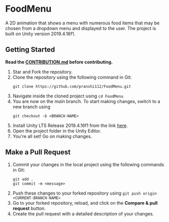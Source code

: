 # FoodMenu

A 2D animation that shows a menu with numerous food items that may be chosen from a dropdown menu and displayed to the user. The project is built on Unity version 2019.4.16f1.

## Getting Started

**Read the [CONTRIBUTION.md](./CONTRIBUTION.md) before contributing.**

1. Star and Fork the repository.
2. Clone the repository using the following command in Git:
   ```
   git clone https://github.com/pranshi112/FoodMenu.git
   ```
3. Navigate inside the cloned project using `cd FoodMenu`
4. You are now on the *main* branch. To start making changes, switch to a new branch using 
   ```
   git checkout -b <BRANCH-NAME>
   ```
5. Install Unity LTS Release 2019.4.16f1 from the link [here](https://unity3d.com/unity/qa/lts-releases?version=2019.4&page=2).
6. Open the project folder in the Unity Editor.
7. You're all set! Go on making changes.

## Make a Pull Request

1. Commit your changes in the local project using the following commands in Git:
    ```
    git add .
    git commit -m <message>
    ```
2. Push these changes to your forked repository using `git push origin <CURRENT-BRANCH-NAME>`
3. Go to your forked repository, reload, and click on the **Compare & pull request** button.
4. Create the pull request with a detailed description of your changes.
